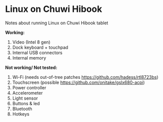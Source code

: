 # Linux on Chuwi Hibook
Notes about running Linux on Chuwi Hibook tablet

**Working:**

1. Video (Intel 8 gen)
2. Dock keyboard + touchpad
3. Internal USB connectors
4. Internal memory

**Not working/ Not tested:**

1. Wi-Fi (needs out-of-tree patches https://github.com/hadess/rtl8723bs)
2. Touchscreen (possible https://github.com/onitake/gslx680-acpi)
3. Power controller
4. Accelerometer
5. Light sensor
6. Buttons & led
7. Bluetooth
8. Hotkeys
